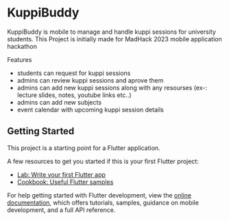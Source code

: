 # KuppiBuddy

KuppiBuddy is mobile to manage and handle kuppi sessions for university students. This Project is initially made for MadHack 2023 mobile application hackathon

Features
- students can request for kuppi sessions
- admins can review kuppi sessions and aprove them
- admins can add new kuppi sessions along with any resourses (ex-: lecture slides, notes, youtube links etc..)
- admins can add new subjects
- event calendar with upcoming kuppi session details

## Getting Started

This project is a starting point for a Flutter application.

A few resources to get you started if this is your first Flutter project:

- [Lab: Write your first Flutter app](https://docs.flutter.dev/get-started/codelab)
- [Cookbook: Useful Flutter samples](https://docs.flutter.dev/cookbook)

For help getting started with Flutter development, view the
[online documentation](https://docs.flutter.dev/), which offers tutorials,
samples, guidance on mobile development, and a full API reference.
